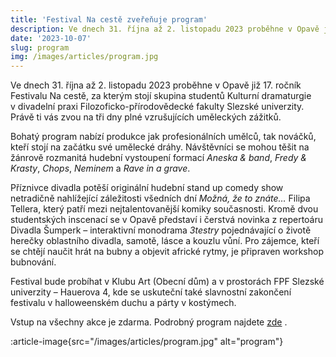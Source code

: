 ```yaml
---
title: 'Festival Na cestě zveřeňuje program'
description: Ve dnech 31. října až 2. listopadu 2023 proběhne v Opavě již 17. ročník Festivalu Na cestě, za kterým stojí skupina studentů Kulturní dramaturgie v divadelní praxi.
date: '2023-10-07'
slug: program
img: /images/articles/program.jpg
---
```



Ve dnech 31. října až 2. listopadu 2023 proběhne v Opavě již 17. ročník Festivalu Na cestě, za kterým
stojí skupina studentů Kulturní dramaturgie v divadelní praxi Filozoficko-přírodovědecké fakulty
Slezské univerzity. Právě ti vás zvou na tři dny plné vzrušujících uměleckých zážitků.

Bohatý program nabízí produkce jak profesionálních umělců, tak nováčků, kteří stojí na začátku své
umělecké dráhy. Návštěvníci se mohou těšit na žánrově rozmanitá hudební vystoupení formací *Aneska
& band*, *Fredy & Krasty*, *Chops*, *Neminem* a *Rave in a grave*.

Příznivce divadla potěší originální hudební
stand up comedy show netradičně nahlížející záležitosti všedních dní *Možná, že to znáte…* Filipa
Tellera, který patří mezi nejtalentovanější komiky současnosti. Kromě dvou studentských inscenací se
v Opavě představí i čerstvá novinka z repertoáru Divadla Šumperk – interaktivní monodrama *3testry*
pojednávající o životě herečky oblastního divadla, samotě, lásce a kouzlu vůní. Pro zájemce, kteří se
chtějí naučit hrát na bubny a objevit africké rytmy, je připraven workshop bubnování.

Festival bude probíhat v Klubu Art (Obecní dům) a v prostorách FPF Slezské univerzity – Hauerova 4,
kde se uskuteční také slavnostní zakončení festivalu v halloweenském duchu a párty v kostýmech.

Vstup na všechny akce je zdarma. Podrobný program najdete <span class="text-orange-400"> [zde](/program) </span>.

:article-image{src="/images/articles/program.jpg" alt="program"}
